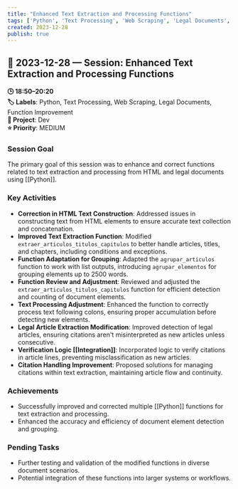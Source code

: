 ```yaml
---
title: "Enhanced Text Extraction and Processing Functions"
tags: ['Python', 'Text Processing', 'Web Scraping', 'Legal Documents', 'Function Improvement']
created: 2023-12-28
publish: true
---
```


## 📅 2023-12-28 — Session: Enhanced Text Extraction and Processing Functions

**🕒 18:50–20:20**  
**🏷️ Labels**: Python, Text Processing, Web Scraping, Legal Documents, Function Improvement  
**📂 Project**: Dev  
**⭐ Priority**: MEDIUM  


### Session Goal
The primary goal of this session was to enhance and correct functions related to text extraction and processing from HTML and legal documents using [[Python]].

### Key Activities
- **Correction in HTML Text Construction**: Addressed issues in constructing text from HTML elements to ensure accurate text collection and concatenation.
- **Improved Text Extraction Function**: Modified `extraer_articulos_titulos_capitulos` to better handle articles, titles, and chapters, including conditions and exceptions.
- **Function Adaptation for Grouping**: Adapted the `agrupar_articulos` function to work with list outputs, introducing `agrupar_elementos` for grouping elements up to 2500 words.
- **Function Review and Adjustment**: Reviewed and adjusted the `extraer_articulos_titulos_capitulos` function for efficient detection and counting of document elements.
- **Text Processing Adjustment**: Enhanced the function to correctly process text following colons, ensuring proper accumulation before detecting new elements.
- **Legal Article Extraction Modification**: Improved detection of legal articles, ensuring citations aren't misinterpreted as new articles unless consecutive.
- **Verification Logic [[Integration]]**: Incorporated logic to verify citations in article lines, preventing misclassification as new articles.
- **Citation Handling Improvement**: Proposed solutions for managing citations within text extraction, maintaining article flow and continuity.

### Achievements
- Successfully improved and corrected multiple [[Python]] functions for text extraction and processing.
- Enhanced the accuracy and efficiency of document element detection and grouping.

### Pending Tasks
- Further testing and validation of the modified functions in diverse document scenarios.
- Potential integration of these functions into larger systems or workflows.
